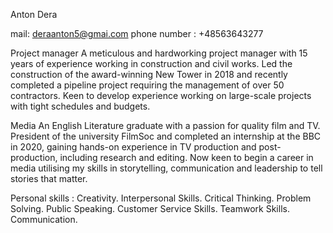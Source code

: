 Anton Dera

mail: deraanton5@gmai.com phone number : +48563643277

Project manager A meticulous and hardworking project manager with 15 years of experience working in construction and civil works. Led the construction of the award-winning New Tower in 2018 and recently completed a pipeline project requiring the management of over 50 contractors. Keen to develop experience working on large-scale projects with tight schedules and budgets.

Media An English Literature graduate with a passion for quality film and TV. President of the university FilmSoc and completed an internship at the BBC in 2020, gaining hands-on experience in TV production and post-production, including research and editing. Now keen to begin a career in media utilising my skills in storytelling, communication and leadership to tell stories that matter.

Personal skills : Creativity. Interpersonal Skills. Critical Thinking. Problem Solving. Public Speaking. Customer Service Skills. Teamwork Skills. Communication.
